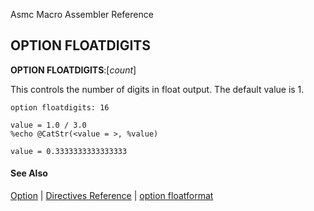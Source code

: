 Asmc Macro Assembler Reference

## OPTION FLOATDIGITS

**OPTION FLOATDIGITS**:[_count_]

This controls the number of digits in float output. The default value is 1.

```
option floatdigits: 16

value = 1.0 / 3.0
%echo @CatStr(<value = >, %value)

value = 0.3333333333333333
```

#### See Also

[Option](option.md) | [Directives Reference](readme.md) | [option floatformat](option-floatformat.md)
